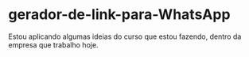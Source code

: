 # gerador-de-link-para-WhatsApp
 Estou aplicando algumas ideias do curso que estou fazendo, dentro da empresa que trabalho hoje. 
